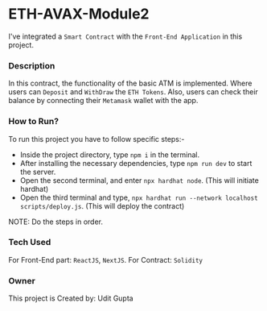 # ETH-AVAX-Module2

I've integrated a `Smart Contract` with the `Front-End Application` in this project.

### Description

In this contract, the functionality of the basic ATM is implemented. Where users can `Deposit` and `WithDraw` the `ETH Tokens`. Also, users can check their balance by connecting their `Metamask` wallet with the app.

### How to Run?

To run this project you have to follow specific steps:-
  - Inside the project directory, type `npm i` in the terminal.
  - After installing the necessary dependencies, type `npm run dev` to start the server.
  - Open the second terminal, and enter `npx hardhat node`.  (This will initiate hardhat)
  - Open the third terminal and type, `npx hardhat run --network localhost scripts/deploy.js`. (This will deploy the contract)

NOTE: Do the steps in order.

### Tech Used

For Front-End part: `ReactJS`, `NextJS`.
For Contract: `Solidity`

### Owner

This project is Created by: Udit Gupta

